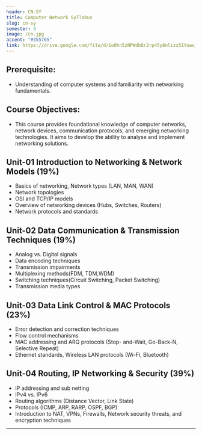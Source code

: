 ```yaml
---
header: CN-SY
title: Computer Network Syllabus
slug: cn-sy
semester: 5
image: /cn.jpg
accent: "#355765"
link: https://drive.google.com/file/d/1o0hn5zNPWdbQr2rp45y8nlizz51Yowu_/view?usp=sharing
---
```


## Prerequisite:

- Understanding of computer systems and familiarity with networking fundamentals.

## Course Objectives:

- This course provides foundational knowledge of computer networks, network devices, communication protocols, and emerging networking technologies. It aims to develop the ability to analyse and implement networking solutions.

## Unit-01 Introduction to Networking & Network Models (19%)

- Basics of networking, Network types (LAN, MAN, WAN)
- Network topologies
- OSI and TCP/IP models
- Overview of networking devices (Hubs, Switches, Routers)
- Network protocols and standards

## Unit-02 Data Communication & Transmission Techniques (19%)

- Analog vs. Digital signals
- Data encoding techniques
- Transmission impairments
- Multiplexing methods(FDM, TDM,WDM)
- Switching techniques(Circuit Switching, Packet Switching)
- Transmission media types

## Unit-03 Data Link Control & MAC Protocols (23%)

- Error detection and correction techniques
- Flow control mechanisms
- MAC addressing and ARQ protocols (Stop- and-Wait, Go-Back-N, Selective Repeat)
- Ethernet standards, Wireless LAN protocols (Wi-Fi, Bluetooth)

## Unit-04 Routing, IP Networking & Security (39%)

- IP addressing and sub netting
- IPv4 vs. IPv6
- Routing algorithms (Distance Vector, Link State)
- Protocols (ICMP, ARP, RARP, OSPF, BGP)
- Introduction to NAT, VPNs, Firewalls, Network security threats, and encryption techniques

---
